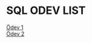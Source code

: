 # SQL ODEV LIST

[Ödev 1](https://github.com/olcayalici/SQL-ODEV/blob/master/%C3%96dev%201.sql)  
[Ödev 2](https://github.com/olcayalici/SQL-ODEV/blob/master/%C3%96dev%202.sql)
